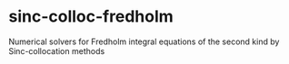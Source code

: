 # sinc-colloc-fredholm
Numerical solvers for Fredholm integral equations of the second kind by Sinc-collocation methods
